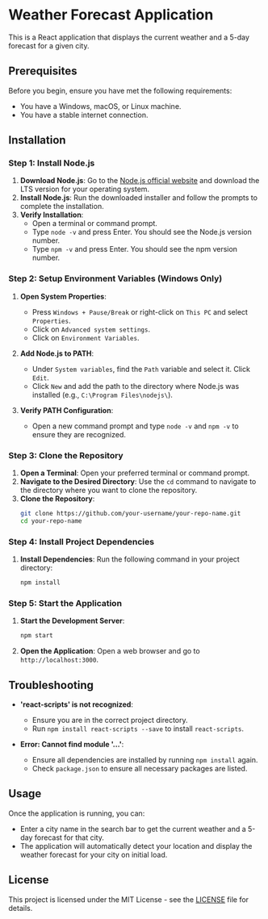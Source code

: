 # Weather Forecast Application

This is a React application that displays the current weather and a 5-day forecast for a given city.

## Prerequisites

Before you begin, ensure you have met the following requirements:

- You have a Windows, macOS, or Linux machine.
- You have a stable internet connection.

## Installation

### Step 1: Install Node.js

1. **Download Node.js**: Go to the [Node.js official website](https://nodejs.org/) and download the LTS version for your operating system.
2. **Install Node.js**: Run the downloaded installer and follow the prompts to complete the installation.
3. **Verify Installation**:
    - Open a terminal or command prompt.
    - Type `node -v` and press Enter. You should see the Node.js version number.
    - Type `npm -v` and press Enter. You should see the npm version number.

### Step 2: Setup Environment Variables (Windows Only)

1. **Open System Properties**:
    - Press `Windows + Pause/Break` or right-click on `This PC` and select `Properties`.
    - Click on `Advanced system settings`.
    - Click on `Environment Variables`.

2. **Add Node.js to PATH**:
    - Under `System variables`, find the `Path` variable and select it. Click `Edit`.
    - Click `New` and add the path to the directory where Node.js was installed (e.g., `C:\Program Files\nodejs\`).

3. **Verify PATH Configuration**:
    - Open a new command prompt and type `node -v` and `npm -v` to ensure they are recognized.

### Step 3: Clone the Repository

1. **Open a Terminal**: Open your preferred terminal or command prompt.
2. **Navigate to the Desired Directory**: Use the `cd` command to navigate to the directory where you want to clone the repository.
3. **Clone the Repository**:
    ```sh
    git clone https://github.com/your-username/your-repo-name.git
    cd your-repo-name
    ```

### Step 4: Install Project Dependencies

1. **Install Dependencies**: Run the following command in your project directory:
    ```sh
    npm install
    ```

### Step 5: Start the Application

1. **Start the Development Server**:
    ```sh
    npm start
    ```

2. **Open the Application**: Open a web browser and go to `http://localhost:3000`.

## Troubleshooting

- **'react-scripts' is not recognized**:
    - Ensure you are in the correct project directory.
    - Run `npm install react-scripts --save` to install `react-scripts`.

- **Error: Cannot find module '...'**:
    - Ensure all dependencies are installed by running `npm install` again.
    - Check `package.json` to ensure all necessary packages are listed.

## Usage

Once the application is running, you can:

- Enter a city name in the search bar to get the current weather and a 5-day forecast for that city.
- The application will automatically detect your location and display the weather forecast for your city on initial load.

## License

This project is licensed under the MIT License - see the [LICENSE](LICENSE) file for details.
